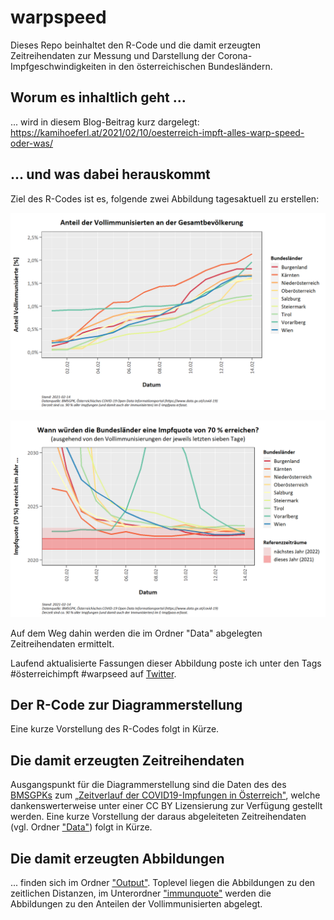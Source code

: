 # warpspeed

Dieses Repo beinhaltet den R-Code und die damit erzeugten Zeitreihendaten zur Messung und Darstellung der Corona-Impfgeschwindigkeiten in den österreichischen Bundesländern.

## Worum es inhaltlich geht ...

... wird in diesem Blog-Beitrag kurz dargelegt: https://kamihoeferl.at/2021/02/10/oesterreich-impft-alles-warp-speed-oder-was/

## ... und was dabei herauskommt

Ziel des R-Codes ist es, folgende zwei Abbildung tagesaktuell zu erstellen:

![Anteil der Vollimmunisierten je Bundesland](/Output/immunquote/2021-02-14_immunquote.png)

![Zeitliche Distanzen der österreichischen Bundesländer bis zum Erreichen einer Impfquote von 70 %](/Output/2021-02-14_warpspeed.png)

Auf dem Weg dahin werden die im Ordner "Data" abgelegten Zeitreihendaten ermittelt.

Laufend aktualisierte Fassungen dieser Abbildung poste ich unter den Tags #österreichimpft #warpseed auf [Twitter](https://twitter.com/search?q=österreichimpft%20warpspeed).

## Der R-Code zur Diagrammerstellung

Eine kurze Vorstellung des R-Codes folgt in Kürze.

## Die damit erzeugten Zeitreihendaten

Ausgangspunkt für die Diagrammerstellung sind die Daten des des [BMSGPKs](https://www.sozialministerium.at) zum [„Zeitverlauf der COVID19-Impfungen in Österreich"](https://www.data.gv.at/katalog/dataset/zeitverlauf-der-covid19-impfungen-in-osterreich-national-und-bundeslander), welche dankenswerterweise unter einer CC BY Lizensierung zur Verfügung gestellt werden. Eine kurze Vorstellung der daraus abgeleiteten Zeitreihendaten (vgl. Ordner ["Data"](https://github.com/donkoralle/warpspeed/tree/main/Data)) folgt in Kürze.

## Die damit erzeugten Abbildungen

... finden sich im Ordner ["Output"](https://github.com/donkoralle/warpspeed/tree/main/Output). Toplevel liegen die Abbildungen zu den zeitlichen Distanzen, im Unterordner ["immunquote"](https://github.com/donkoralle/warpspeed/tree/main/Output/immunquote) werden die Abbildungen zu den Anteilen der Vollimmunisierten abgelegt.
